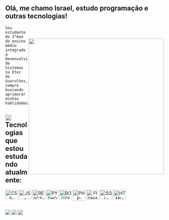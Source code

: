 ## Olá, me chamo Israel, estudo programação e outras tecnologias! 


  <img style="margin-top: 40px;" align="right" width="430px" src="https://user-images.githubusercontent.com/81493883/230242436-2c554857-7fc4-41f0-b767-5ecdae54fd80.gif">

  ``` 
Sou estudante do 3°Ano do ensino médio 
integrado a Desenvolvimento de Sistemas 
na Etec de Guarulhos, sempre buscando 
aprimorar minhas hablidades. 
  ```


## <img width="20px" src="https://user-images.githubusercontent.com/81493883/230242436-2c554857-7fc4-41f0-b767-5ecdae54fd80.gif"> Tecnologias que estou estudando atualmente:
  
<div align="center">
  
  <img align="left" alt="CSS-BEDE" height="30" width="40" src="https://cdn.jsdelivr.net/gh/devicons/devicon/icons/css3/css3-original.svg" />
  <img align="left" alt="JS-BEDE" height="30" width="40" src="https://cdn.jsdelivr.net/gh/devicons/devicon/icons/javascript/javascript-original.svg" />
  <img align="left" alt="REACT-BEDE" height="30" width="40" src="https://cdn.jsdelivr.net/gh/devicons/devicon/icons/react/react-original.svg" />
  <img align="left" alt="PYTHON-BEDE" height="30" width="40" src="https://cdn.jsdelivr.net/gh/devicons/devicon/icons/python/python-original.svg" />
  <img align="left" alt="BOOTSTRAP-BEDE" height="30" width="40" src="https://cdn.jsdelivr.net/gh/devicons/devicon/icons/bootstrap/bootstrap-original.svg" />
  <img align="left" alt="PHP-BEDE" height="35" width="40" src="https://cdn.jsdelivr.net/gh/devicons/devicon/icons/php/php-original.svg" />
  <img align="left" alt="FIGMA-BEDE" height="30" width="40" src="https://cdn.jsdelivr.net/gh/devicons/devicon/icons/figma/figma-original.svg" />
  <img align="left" alt="SQL-BEDE" height="30" width="40" src="https://cdn.jsdelivr.net/gh/devicons/devicon/icons/mysql/mysql-original.svg" />
  <img align="left" alt="HTML-BEDE" height="30" width="40" src="https://cdn.jsdelivr.net/gh/devicons/devicon/icons/html5/html5-original.svg" />
  
</div>

<br><br>


  ##
 
<div> 
  <a href="https://instagram.com/rael_bsa/" target="_blank"><img src="https://img.shields.io/badge/-Instagram-%23E4405F?style=for-the-badge&logo=instagram&logoColor=white" target="_blank"></a>
  <a href = "mailto:israelesdras2005@gmail.com"><img src="https://img.shields.io/badge/-Gmail-%23333?style=for-the-badge&logo=gmail&logoColor=white" target="_blank"></a>
  <a href="linkedin.com/in/israel-esdras-4490a8210" target="_blank"><img src="https://img.shields.io/badge/-LinkedIn-%230077B5?style=for-the-badge&logo=linkedin&logoColor=white" target="_blank"></a> 
  
</div>
